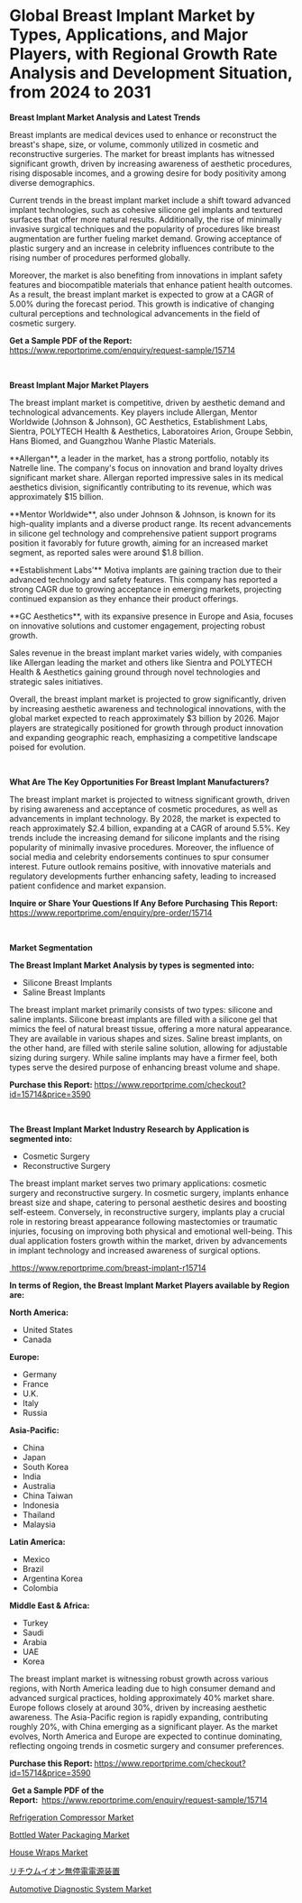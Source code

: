 <p><h1>Global Breast Implant Market by Types, Applications, and Major Players, with Regional Growth Rate Analysis and Development Situation, from 2024 to 2031</h1></p><p><strong>Breast Implant Market Analysis and Latest Trends</strong></p>
<p><p>Breast implants are medical devices used to enhance or reconstruct the breast's shape, size, or volume, commonly utilized in cosmetic and reconstructive surgeries. The market for breast implants has witnessed significant growth, driven by increasing awareness of aesthetic procedures, rising disposable incomes, and a growing desire for body positivity among diverse demographics. </p><p>Current trends in the breast implant market include a shift toward advanced implant technologies, such as cohesive silicone gel implants and textured surfaces that offer more natural results. Additionally, the rise of minimally invasive surgical techniques and the popularity of procedures like breast augmentation are further fueling market demand. Growing acceptance of plastic surgery and an increase in celebrity influences contribute to the rising number of procedures performed globally.</p><p>Moreover, the market is also benefiting from innovations in implant safety features and biocompatible materials that enhance patient health outcomes. As a result, the breast implant market is expected to grow at a CAGR of 5.00% during the forecast period. This growth is indicative of changing cultural perceptions and technological advancements in the field of cosmetic surgery.</p></p>
<p><strong>Get a Sample PDF of the Report:&nbsp;</strong> <a href="https://www.reportprime.com/enquiry/request-sample/15714">https://www.reportprime.com/enquiry/request-sample/15714</a></p>
<p>&nbsp;</p>
<p><strong>Breast Implant Major Market Players</strong></p>
<p><p>The breast implant market is competitive, driven by aesthetic demand and technological advancements. Key players include Allergan, Mentor Worldwide (Johnson & Johnson), GC Aesthetics, Establishment Labs, Sientra, POLYTECH Health & Aesthetics, Laboratoires Arion, Groupe Sebbin, Hans Biomed, and Guangzhou Wanhe Plastic Materials.</p><p>**Allergan**, a leader in the market, has a strong portfolio, notably its Natrelle line. The company's focus on innovation and brand loyalty drives significant market share. Allergan reported impressive sales in its medical aesthetics division, significantly contributing to its revenue, which was approximately $15 billion.</p><p>**Mentor Worldwide**, also under Johnson & Johnson, is known for its high-quality implants and a diverse product range. Its recent advancements in silicone gel technology and comprehensive patient support programs position it favorably for future growth, aiming for an increased market segment, as reported sales were around $1.8 billion.</p><p>**Establishment Labs’** Motiva implants are gaining traction due to their advanced technology and safety features. This company has reported a strong CAGR due to growing acceptance in emerging markets, projecting continued expansion as they enhance their product offerings.</p><p>**GC Aesthetics**, with its expansive presence in Europe and Asia, focuses on innovative solutions and customer engagement, projecting robust growth. </p><p>Sales revenue in the breast implant market varies widely, with companies like Allergan leading the market and others like Sientra and POLYTECH Health & Aesthetics gaining ground through novel technologies and strategic sales initiatives.</p><p>Overall, the breast implant market is projected to grow significantly, driven by increasing aesthetic awareness and technological innovations, with the global market expected to reach approximately $3 billion by 2026. Major players are strategically positioned for growth through product innovation and expanding geographic reach, emphasizing a competitive landscape poised for evolution.</p></p>
<p>&nbsp;</p>
<p><strong>What Are The Key Opportunities For Breast Implant Manufacturers?</strong></p>
<p><p>The breast implant market is projected to witness significant growth, driven by rising awareness and acceptance of cosmetic procedures, as well as advancements in implant technology. By 2028, the market is expected to reach approximately $2.4 billion, expanding at a CAGR of around 5.5%. Key trends include the increasing demand for silicone implants and the rising popularity of minimally invasive procedures. Moreover, the influence of social media and celebrity endorsements continues to spur consumer interest. Future outlook remains positive, with innovative materials and regulatory developments further enhancing safety, leading to increased patient confidence and market expansion.</p></p>
<p><strong>Inquire or Share Your Questions If Any Before Purchasing This Report:</strong> <a href="https://www.reportprime.com/enquiry/pre-order/15714">https://www.reportprime.com/enquiry/pre-order/15714</a></p>
<p>&nbsp;</p>
<p><strong>Market Segmentation</strong></p>
<p><strong>The Breast Implant Market Analysis by types is segmented into:</strong></p>
<p><ul><li>Silicone Breast Implants</li><li>Saline Breast Implants</li></ul></p>
<p><p>The breast implant market primarily consists of two types: silicone and saline implants. Silicone breast implants are filled with a silicone gel that mimics the feel of natural breast tissue, offering a more natural appearance. They are available in various shapes and sizes. Saline breast implants, on the other hand, are filled with sterile saline solution, allowing for adjustable sizing during surgery. While saline implants may have a firmer feel, both types serve the desired purpose of enhancing breast volume and shape.</p></p>
<p><strong>Purchase this Report:&nbsp;</strong><a href="https://www.reportprime.com/checkout?id=15714&price=3590">https://www.reportprime.com/checkout?id=15714&price=3590</a></p>
<p>&nbsp;</p>
<p><strong>The Breast Implant Market Industry Research by Application is segmented into:</strong></p>
<p><ul><li>Cosmetic Surgery</li><li>Reconstructive Surgery</li></ul></p>
<p><p>The breast implant market serves two primary applications: cosmetic surgery and reconstructive surgery. In cosmetic surgery, implants enhance breast size and shape, catering to personal aesthetic desires and boosting self-esteem. Conversely, in reconstructive surgery, implants play a crucial role in restoring breast appearance following mastectomies or traumatic injuries, focusing on improving both physical and emotional well-being. This dual application fosters growth within the market, driven by advancements in implant technology and increased awareness of surgical options.</p></p>
<p><a href="https://www.reportprime.com/breast-implant-r15714">&nbsp;https://www.reportprime.com/breast-implant-r15714</a></p>
<p><strong>In terms of Region, the Breast Implant Market Players available by Region are:</strong></p>
<p>
    <p> <strong> North America: </strong>
        <ul>
            <li>United States</li>
            <li>Canada</li>
        </ul>
        </p> 
    <p> <strong> Europe: </strong>
        <ul>
            <li>Germany</li>
            <li>France</li>
            <li>U.K.</li>
            <li>Italy</li>
            <li>Russia</li>
        </ul>
        </p> 
    <p> <strong> Asia-Pacific: </strong>
        <ul>
            <li>China</li>
            <li>Japan</li>
            <li>South Korea</li>
            <li>India</li>
            <li>Australia</li>
            <li>China Taiwan</li>
            <li>Indonesia</li>
            <li>Thailand</li>
            <li>Malaysia</li>
        </ul>
        </p> 
    <p> <strong> Latin America: </strong>
        <ul>
            <li>Mexico</li>
            <li>Brazil</li>
            <li>Argentina Korea</li>
            <li>Colombia</li>
        </ul>
        </p> 
    <p> <strong> Middle East & Africa: </strong>
        <ul>
            <li>Turkey</li>
            <li>Saudi</li>
            <li>Arabia</li>
            <li>UAE</li>
            <li>Korea</li>
        </ul>
    </p>
    </p>
<p><p>The breast implant market is witnessing robust growth across various regions, with North America leading due to high consumer demand and advanced surgical practices, holding approximately 40% market share. Europe follows closely at around 30%, driven by increasing aesthetic awareness. The Asia-Pacific region is rapidly expanding, contributing roughly 20%, with China emerging as a significant player. As the market evolves, North America and Europe are expected to continue dominating, reflecting ongoing trends in cosmetic surgery and consumer preferences.</p></p>
<p><strong>Purchase this Report: </strong><a href="https://www.reportprime.com/checkout?id=15714&price=3590">https://www.reportprime.com/checkout?id=15714&price=3590</a></p>
<p>&nbsp;<strong>Get a Sample PDF of the Report:&nbsp;&nbsp;</strong><a href="https://www.reportprime.com/enquiry/request-sample/15714">https://www.reportprime.com/enquiry/request-sample/15714</a></p>
<p><strong></strong></p>
<p><p><a href="https://www.linkedin.com/pulse/global-refrigeration-compressor-industry-analysis-report-market-avbhe?trackingId=GFtR4FsWQ6i%2FPjoaut8Tig%3D%3D">Refrigeration Compressor Market</a></p><p><a href="https://github.com/joannesouthgate/Market-Research-Report-List-5/blob/main/bottled-water-packaging-market.md">Bottled Water Packaging Market</a></p><p><a href="https://medium.com/@malcowens787546/pioneering-growth-analyzing-global-house-wraps-market-dynamics-2024-2031-07f9d2274ca0">House Wraps Market</a></p><p><a href="https://medium.com/@novastamm2023/lithium-ion-uninterruptible-power-supply-market-%E3%81%AF-%E3%82%B3%E3%82%B9%E3%83%88%E7%AE%A1%E7%90%86%E3%81%A8%E5%8A%B9%E7%8E%87%E5%90%91%E4%B8%8A%E3%82%92%E5%84%AA%E5%85%88%E3%81%97%E3%81%BE%E3%81%99-e20c9d3284e2">リチウムイオン無停電電源装置</a></p><p><a href="https://issuu.com/reportprime-2/docs/automotive-diagnostic-system-market_16fad6b049bdf0">Automotive Diagnostic System Market</a></p></p>